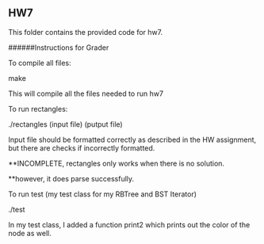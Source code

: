## HW7
This folder contains the provided code for hw7.

######Instructions for Grader

To compile all files: 

make


This will compile all the files needed to run hw7

To run rectangles: 

./rectangles (input file) (putput file)

Input file should be formatted correctly as described in the HW assignment, but there are checks if incorrectly formatted.

**INCOMPLETE, rectangles only works when there is no solution.

**however, it does parse successfully.

To run test (my test class for my RBTree and BST Iterator)

./test

In my test class, I added a function print2 which prints out the color of the node as well. 
